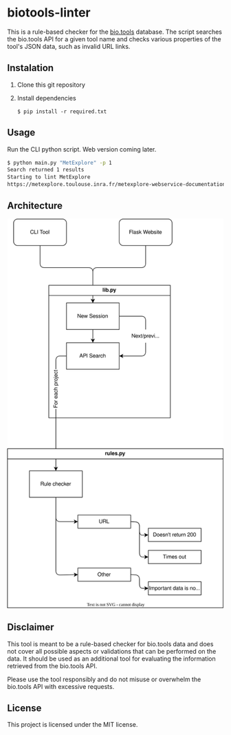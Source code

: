 # biotools-linter
This is a rule-based checker for the [bio.tools](https://bio.tools/) database. The script searches the bio.tools API for a given tool name and checks various properties of the tool's JSON data, such as invalid URL links.

## Instalation
1) Clone this git repository

2) Install dependencies
    ```
    $ pip install -r required.txt
    ```

## Usage
Run the CLI python script.
Web version coming later.

```sh
$ python main.py "MetExplore" -p 1
Search returned 1 results
Starting to lint MetExplore
https://metexplore.toulouse.inra.fr/metexplore-webservice-documentation/ in /documentation/2/url doesn't returns 200 (HTTP_OK)
```

## Architecture
![Architecture drawing](architecture.drawio.svg)

## Disclaimer
This tool is meant to be a rule-based checker for bio.tools data and does not cover all possible aspects or validations that can be performed on the data. It should be used as an additional tool for evaluating the information retrieved from the bio.tools API.

Please use the tool responsibly and do not misuse or overwhelm the bio.tools API with excessive requests.

## License
This project is licensed under the MIT license.
